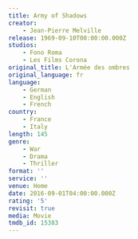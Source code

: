 ```yaml
---
title: Army of Shadows
creator:
    - Jean-Pierre Melville
release: 1969-09-10T00:00:00.000Z
studios:
    - Fono Roma
    - Les Films Corona
original_title: L'Armée des ombres
original_language: fr
language:
    - German
    - English
    - French
country:
    - France
    - Italy
length: 145
genre:
    - War
    - Drama
    - Thriller
format: ''
service: ''
venue: Home
date: 2016-09-01T04:00:00.000Z
rating: '5'
revisit: true
media: Movie
tmdb_id: 15383
---
```



